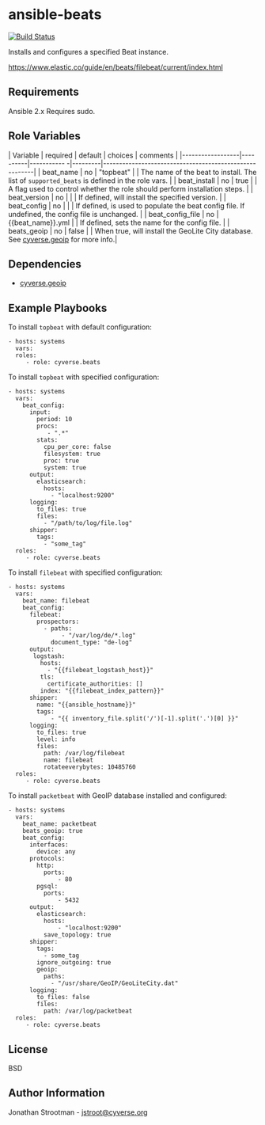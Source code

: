 ansible-beats
=============
[![Build Status](https://travis-ci.org/cyverse/ansible-beats.svg?branch=master)](https://travis-ci.org/cyverse/ansible-beats)

Installs and configures a specified Beat instance.

 https://www.elastic.co/guide/en/beats/filebeat/current/index.html

Requirements
------------

Ansible 2.x
Requires sudo.

Role Variables
--------------

|   Variable       | required | default           | choices | comments                                               |
|------------------|----------|-----------       -|---------|--------------------------------------------------------|
| beat_name        |  no      | "topbeat"         |         | The name of the beat to install. The list of `supported_beats` is defined in the role vars. |
| beat_install     |  no      | true              |         | A flag used to control whether the role should perform installation steps. |
| beat_version     |  no      |                   |         | If defined, will install the specified version. |
| beat_config      |  no      |                   |         | If defined, is used to populate the beat config file. If undefined, the config file is unchanged. |
| beat_config_file |  no      | {{beat_name}}.yml |         | If defined, sets the name for the config file. |
| beats_geoip      |  no      | false             |         | When true, will install the GeoLite City database. See [cyverse.geoip](https://galaxy.ansible.com/cyverse/geoip/) for more info.|


Dependencies
------------

* [cyverse.geoip](https://galaxy.ansible.com/cyverse/geoip/)

Example Playbooks
-----------------

To install `topbeat` with default configuration:

    - hosts: systems
      vars:
      roles:
         - role: cyverse.beats

To install `topbeat` with specified configuration:

    - hosts: systems
      vars:
        beat_config:
          input:
            period: 10
            procs: 
               - ".*"
            stats:
              cpu_per_core: false
              filesystem: true
              proc: true
              system: true
          output:
            elasticsearch: 
              hosts:
                - "localhost:9200" 
          logging:
            to_files: true 
            files: 
              - "/path/to/log/file.log"
          shipper:
            tags: 
              - "some_tag"
      roles:
         - role: cyverse.beats

To install `filebeat` with specified configuration:

    - hosts: systems
      vars:
        beat_name: filebeat
        beat_config:
          filebeat:
            prospectors:
              - paths:
                   - "/var/log/de/*.log"
                document_type: "de-log"
          output:
           logstash:
             hosts:
               - "{{filebeat_logstash_host}}"
             tls:
               certificate_authorities: []
             index: "{{filebeat_index_pattern}}"
          shipper:
            name: "{{ansible_hostname}}"
            tags:
                - "{{ inventory_file.split('/')[-1].split('.')[0] }}"
          logging:
            to_files: true
            level: info
            files:
              path: /var/log/filebeat
              name: filebeat
              rotateeverybytes: 10485760 
      roles:
         - role: cyverse.beats

To install `packetbeat` with GeoIP database installed and configured:

    - hosts: systems
      vars:
        beat_name: packetbeat
        beats_geoip: true
        beat_config:
          interfaces:
            device: any
          protocols:
            http:
              ports: 
                  - 80
            pgsql:  
              ports: 
                  - 5432
          output:
            elasticsearch:
              hosts:
                  - "localhost:9200"
              save_topology: true
          shipper:
            tags: 
              - some_tag
            ignore_outgoing: true
            geoip:
              paths:
                - "/usr/share/GeoIP/GeoLiteCity.dat"
          logging:
            to_files: false
            files:
              path: /var/log/packetbeat
      roles:
         - role: cyverse.beats
License
-------

BSD

Author Information
------------------

Jonathan Strootman - jstroot@cyverse.org
